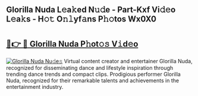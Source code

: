 ## Glorilla Nuda L𝚎a𝚔ed N𝚞𝚍e - Part-Kxf Vi𝚍𝚎o L𝚎a𝚔s - H𝚘𝚝 O𝚗𝚕yf𝚊ns P𝚑𝚘tos Wx0X0

# <h2><a href="http://kf6boo.oniu.top/?m=Glorilla+Nuda">🔗👉 🔴 Glorilla Nuda P𝚑ot𝚘𝚜 V𝚒d𝚎o</a></h2>

[![Glorilla Nuda Nu𝚍e𝚜](https://i.imgur.com/0qMVB7G.gif)](http://kf6boo.oniu.top/?m=Glorilla+Nuda)
Virtual content creator and entertainer Glorilla Nuda, recognized for disseminating dance and lifestyle inspiration through trending dance trends and compact clips. Prodigious performer Glorilla Nuda, recognized for their remarkable talents and achievements in the entertainment industry.  
